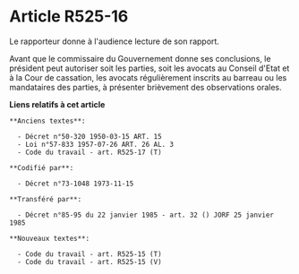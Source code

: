 # Article R525-16

Le rapporteur donne à l'audience lecture de son rapport.

Avant que le commissaire du Gouvernement donne ses conclusions, le président peut autoriser soit les parties, soit les
avocats au Conseil d'Etat et à la Cour de cassation, les avocats régulièrement inscrits au barreau ou les mandataires des
parties, à présenter brièvement des observations orales.

**Liens relatifs à cet article**

	**Anciens textes**:

	  - Décret n°50-320 1950-03-15 ART. 15
	  - Loi n°57-833 1957-07-26 ART. 26 AL. 3
	  - Code du travail - art. R525-17 (T)

	**Codifié par**:

	  - Décret n°73-1048 1973-11-15

	**Transféré par**:

	  - Décret n°85-95 du 22 janvier 1985 - art. 32 () JORF 25 janvier 1985

	**Nouveaux textes**:

	  - Code du travail - art. R525-15 (T)
	  - Code du travail - art. R525-15 (V)
